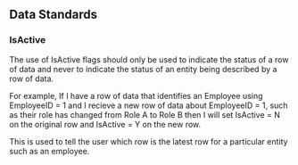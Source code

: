 ## Data Standards ##

### IsActive ###

The use of IsActive flags should only be used to indicate the status of a row of data and never to indicate the status of an entity being described by a row of data.

For example, 
If I have a row of data that identifies an Employee using EmployeeID = 1 
and I recieve a new row of data about EmployeeID = 1, such as their role has changed from Role A to 
Role B then I will set IsActive = N on the original row and IsActive = Y on the new row.

This is used to tell the user which row is the latest row for a particular entity such as an employee.
